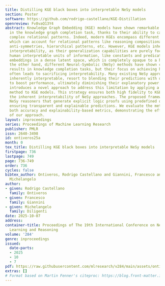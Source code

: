 ```yaml
---
title: Distilling KGE black boxes into interpretable NeSy models
section: Poster
software: https://github.com/rodrigo-castellano/KGE-Distillation
openreview: Fv8vaQ13Y4
abstract: Knowledge Graph Embedding (KGE) models have shown remarkable performances
  in the knowledge graph completion task, thanks to their ability to capture and represent
  complex relational patterns. Indeed, modern KGEs encompass different inductive biases,
  which can account for relational patterns like reasoning compositional chains, symmetries,
  anti-symmetries, hierarchical patterns, etc. However, KGE models inherently lack
  interpretability, as their generalization capabilities are purely focused on mapping
  human interpretable units of information, like constants and predicates, into vector
  embeddings in a dense latent space, which is completely opaque to a human operator.  On
  the other hand, different Neural-Symbolic (NeSy) methods have shown competitive
  results in knowledge completion tasks, but their focus on achieving high accuracy
  often leads to sacrificing interpretability. Many existing NeSy approaches, while
  inherently interpretable, resort to blending their predictions with opaque KGEs
  to boost performance, ultimately diminishing their explanatory power. This paper
  introduces a novel approach to address this limitation by applying a post-hoc NeSy
  method to KGE models. This strategy ensures both high fidelity to KGE models and
  the inherent interpretability of NeSy approaches. The proposed framework defines
  NeSy reasoners that generate explicit logic proofs using predefined or learned rules,
  ensuring transparent and explainable predictions. We evaluate the methodology using
  both accuracy and explainability-based metrics, demonstrating the effectiveness
  of our approach.
layout: inproceedings
series: Proceedings of Machine Learning Research
publisher: PMLR
issn: 2640-3498
id: ontiveros25a
month: 0
tex_title: Distilling KGE black boxes into interpretable NeSy models
firstpage: 736
lastpage: 749
page: 736-749
order: 736
cycles: false
bibtex_author: Ontiveros, Rodrigo Castellano and Giannini, Francesco and Diligenti,
  Michelangelo
author:
- given: Rodrigo Castellano
  family: Ontiveros
- given: Francesco
  family: Giannini
- given: Michelangelo
  family: Diligenti
date: 2025-10-07
address:
container-title: Proceedings of The 19th International Conference on Neurosymbolic
  Learning and Reasoning
volume: '284'
genre: inproceedings
issued:
  date-parts:
  - 2025
  - 10
  - 7
pdf: https://raw.githubusercontent.com/mlresearch/v284/main/assets/ontiveros25a/ontiveros25a.pdf
extras: []
# Format based on Martin Fenner's citeproc: https://blog.front-matter.io/posts/citeproc-yaml-for-bibliographies/
---
```

